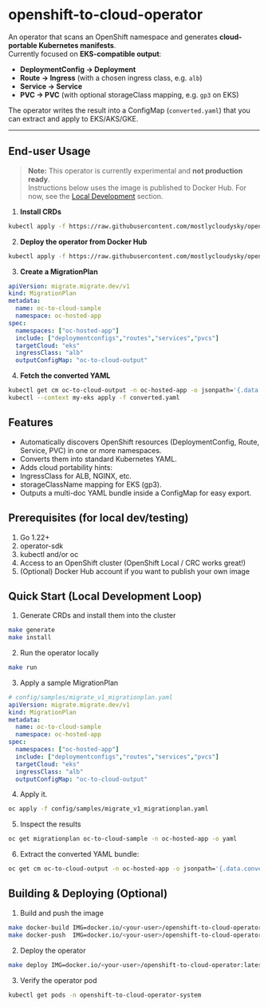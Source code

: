 # openshift-to-cloud-operator

An operator that scans an OpenShift namespace and generates **cloud-portable Kubernetes manifests**.  
Currently focused on **EKS-compatible output**:

- **DeploymentConfig → Deployment**
- **Route → Ingress** (with a chosen ingress class, e.g. `alb`)
- **Service → Service**
- **PVC → PVC** (with optional storageClass mapping, e.g. `gp3` on EKS)

The operator writes the result into a ConfigMap (`converted.yaml`) that you can extract and apply to EKS/AKS/GKE.

---

## End-user Usage

> **Note:** This operator is currently experimental and **not production ready**.  
> Instructions below uses the image is published to Docker Hub. For now, see the [Local Development](#-quick-start-local-development-loop) section.

1. **Install CRDs**

```bash
kubectl apply -f https://raw.githubusercontent.com/mostlycloudysky/openshift-to-cloud-operator/main/config/crd/bases/migrate.migrate.dev_migrationplans.yaml
```

2. **Deploy the operator from Docker Hub**

```bash
kubectl apply -f https://raw.githubusercontent.com/mostlycloudysky/openshift-to-cloud-operator/main/deploy/install.yaml
```

3. **Create a MigrationPlan**
   
```yml
apiVersion: migrate.migrate.dev/v1
kind: MigrationPlan
metadata:
  name: oc-to-cloud-sample
  namespace: oc-hosted-app
spec:
  namespaces: ["oc-hosted-app"]
  include: ["deploymentconfigs","routes","services","pvcs"]
  targetCloud: "eks"
  ingressClass: "alb"
  outputConfigMap: "oc-to-cloud-output"
```

4. **Fetch the converted YAML**

```bash
kubectl get cm oc-to-cloud-output -n oc-hosted-app -o jsonpath='{.data.converted\.yaml}' > converted.yaml
kubectl --context my-eks apply -f converted.yaml
```

## Features

- Automatically discovers OpenShift resources (DeploymentConfig, Route, Service, PVC) in one or more namespaces.
- Converts them into standard Kubernetes YAML.
- Adds cloud portability hints:
- IngressClass for ALB, NGINX, etc.
- storageClassName mapping for EKS (gp3).
- Outputs a multi-doc YAML bundle inside a ConfigMap for easy export.

## Prerequisites (for local dev/testing)

1. Go 1.22+
2. operator-sdk
3. kubectl and/or oc
4. Access to an OpenShift cluster (OpenShift Local / CRC works great!)
5. (Optional) Docker Hub account if you want to publish your own image

## Quick Start (Local Development Loop)

1. Generate CRDs and install them into the cluster

```bash
make generate
make install
```

2. Run the operator locally

```bash
make run
```

3. Apply a sample MigrationPlan

```yml
# config/samples/migrate_v1_migrationplan.yaml
apiVersion: migrate.migrate.dev/v1
kind: MigrationPlan
metadata:
  name: oc-to-cloud-sample
  namespace: oc-hosted-app
spec:
  namespaces: ["oc-hosted-app"]
  include: ["deploymentconfigs","routes","services","pvcs"]
  targetCloud: "eks"
  ingressClass: "alb"
  outputConfigMap: "oc-to-cloud-output"
```

4. Apply it. 

```bash
oc apply -f config/samples/migrate_v1_migrationplan.yaml
```

5. Inspect the results

```bash
oc get migrationplan oc-to-cloud-sample -n oc-hosted-app -o yaml
```

6. Extract the converted YAML bundle:

```bash
oc get cm oc-to-cloud-output -n oc-hosted-app -o jsonpath='{.data.converted\.yaml}' > converted.yaml
```

## Building & Deploying (Optional)

1. Build and push the image
```bash
make docker-build IMG=docker.io/<your-user>/openshift-to-cloud-operator:latest
make docker-push  IMG=docker.io/<your-user>/openshift-to-cloud-operator:latest
```

2. Deploy the operator
```bash
make deploy IMG=docker.io/<your-user>/openshift-to-cloud-operator:latest
```

3. Verify the operator pod
```bash
kubectl get pods -n openshift-to-cloud-operator-system
```